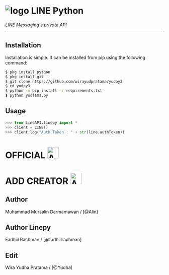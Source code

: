# ![logo](LINE-sm.png) LINE Python

*LINE Messaging's private API*

----

## Installation

Installation is simple. It can be installed from pip using the following command:
```sh
$ pkg install python
$ pkg install git
$ git clone https://github.com/wirayudpratama/yudpy3
$ cd yudpy3
$ python -m pip install -r requirements.txt
$ python yudfams.py
```

## Usage

```python
>>> from LineAPI.linepy import *
>>> client = LINE()
>>> client.log("Auth Token : " + str(line.authToken))
```
# OFFICIAL <a href="https://line.me/R/ti/p/%40has6814j"><img height="36" border="0" alt="Add Friend" src="https://scdn.line-apps.com/n/line_add_friends/btn/en.png"></a>

# ADD CREATOR <a href="https://line.me/R/ti/p/~yud.xx"><img height="36" border="0" alt="Add Friend" src="https://scdn.line-apps.com/n/line_add_friends/btn/en.png"></a>


## Author
Muhammad Mursalin Darmamawan / [@Alin]

## Author Linepy
Fadhiil Rachman / [@fadhiilrachman]

## Edit
Wira Yudha Pratama / [@Yudha]

